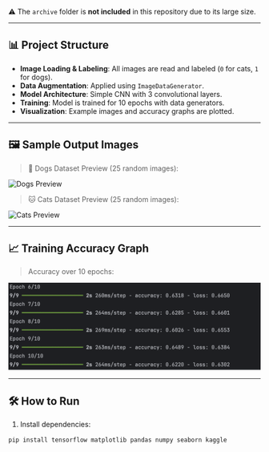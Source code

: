 
⚠️ The `archive` folder is **not included** in this repository due to its large size.

---

## 📊 Project Structure

- **Image Loading & Labeling**: All images are read and labeled (`0` for cats, `1` for dogs).
- **Data Augmentation**: Applied using `ImageDataGenerator`.
- **Model Architecture**: Simple CNN with 3 convolutional layers.
- **Training**: Model is trained for 10 epochs with data generators.
- **Visualization**: Example images and accuracy graphs are plotted.

---

## 🖼️ Sample Output Images

> 🐶 Dogs Dataset Preview (25 random images):

![Dogs Preview](PLACEHOLDER_FOR_DOGS_IMAGE)

> 🐱 Cats Dataset Preview (25 random images):

![Cats Preview](https://github.com/Bereket-Belachew/Image-Processing-Cats-Or-Dogs/blob/2d00a469937aa67958a3968fa29982804d39e25c/Screenshot%202025-08-03%20at%2016.43.47.png)

---

## 📈 Training Accuracy Graph

> Accuracy over 10 epochs:

![Accuracy Graph](https://github.com/Bereket-Belachew/Image-Processing-Cats-Or-Dogs/blob/44a0615ecb9ec591c16a6b1cdccd94a2ffef9c69/Screenshot%202025-08-03%20at%2016.45.13.png)

---

## 🛠️ How to Run

1. Install dependencies:

```bash
pip install tensorflow matplotlib pandas numpy seaborn kaggle
